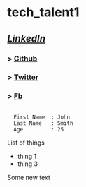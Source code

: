 # **tech_talent1**
## *[LinkedIn](https://www.linkedin.com/in/emma-karanja/)*
### > [Github](https://github.com/EmmaKaranja)
### > [Twitter](https://twitter.com/nyaguthii_emma)
### > [Fb](https://www.facebook.com/emma.nyaguthii)
```

  First Name  : John
  Last Name   : Smith
  Age         : 25

```
List of things
 - thing 1
 - thing 3

 Some new text
